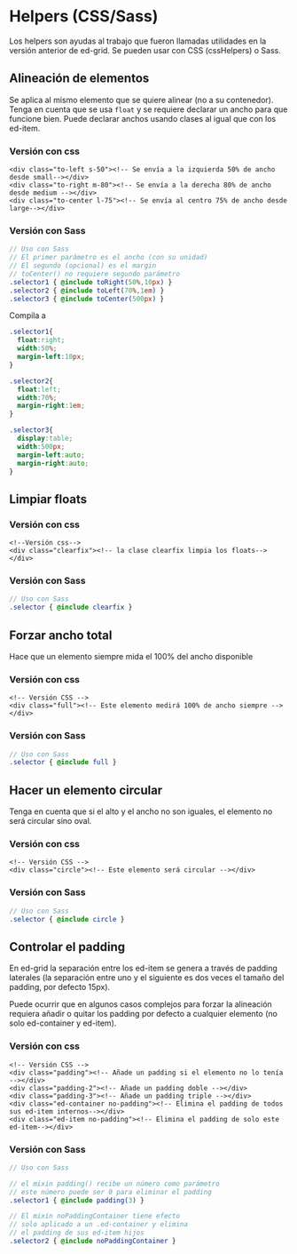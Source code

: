 # Helpers (CSS/Sass)
Los helpers son ayudas al trabajo que fueron llamadas utilidades en la versión anterior de ed-grid. Se pueden usar con CSS (cssHelpers) o Sass.
## Alineación de elementos
Se aplica al mismo elemento que se quiere alinear (no a su contenedor). Tenga en cuenta que se usa `float` y se requiere declarar un ancho para que funcione bien. Puede declarar anchos usando clases al igual que con los ed-item.
### Versión con css
```markup
<div class="to-left s-50"><!-- Se envía a la izquierda 50% de ancho desde small--></div>
<div class="to-right m-80"><!-- Se envía a la derecha 80% de ancho desde medium --></div>
<div class="to-center l-75"><!-- Se envía al centro 75% de ancho desde large--></div>
```
### Versión con Sass
```scss
// Uso con Sass
// El primer parámetro es el ancho (con su unidad)
// El segundo (opcional) es el margin
// toCenter() no requiere segundo parámetro
.selector1 { @include toRight(50%,10px) }
.selector2 { @include toLeft(70%,1em) }
.selector3 { @include toCenter(500px) }
```
Compila a
```css
.selector1{
  float:right;
  width:50%;
  margin-left:10px;
}

.selector2{
  float:left;
  width:70%;
  margin-right:1em;
}

.selector3{
  display:table;
  width:500px;
  margin-left:auto;
  margin-right:auto;
}
```
## Limpiar floats
### Versión con css
```markup
<!--Versión css-->
<div class="clearfix"><!-- la clase clearfix limpia los floats--></div>
```
### Versión con Sass
```scss
// Uso con Sass
.selector { @include clearfix }
```
## Forzar ancho total
Hace que un elemento siempre mida el 100% del ancho disponible
### Versión con css
```markup
<!-- Versión CSS -->
<div class="full"><!-- Este elemento medirá 100% de ancho siempre --></div>
```
### Versión con Sass
```scss
// Uso con Sass
.selector { @include full }
```
## Hacer un elemento circular
Tenga en cuenta que si el alto y el ancho no son iguales, el elemento no será circular sino oval.
### Versión con css
```markup
<!-- Versión CSS -->
<div class="circle"><!-- Este elemento será circular --></div>
```
### Versión con Sass
```scss
// Uso con Sass
.selector { @include circle }
```
## Controlar el padding
En ed-grid la separación entre los ed-item se genera a través de padding laterales (la separación entre uno y el siguiente es dos veces el tamaño del padding, por defecto 15px).

Puede ocurrir que en algunos casos complejos para forzar la alineación requiera añadir o quitar los padding por defecto a cualquier elemento (no solo ed-container y ed-item).
### Versión con css
```markup
<!-- Versión CSS -->
<div class="padding"><!-- Añade un padding si el elemento no lo tenía --></div>
<div class="padding-2"><!-- Añade un padding doble --></div>
<div class="padding-3"><!-- Añade un padding triple --></div>
<div class="ed-container no-padding"><!-- Elimina el padding de todos sus ed-item internos--></div>
<div class="ed-item no-padding"><!-- Elimina el padding de solo este ed-item--></div>
```
### Versión con Sass
```scss
// Uso con Sass

// el mixin padding() recibe un número como parámetro
// este número puede ser 0 para eliminar el padding
.selector1 { @include padding(3) }

// El mixin noPaddingContainer tiene efecto
// solo aplicado a un .ed-container y elimina
// el padding de sus ed-item hijos
.selector2 { @include noPaddingContainer }
```
